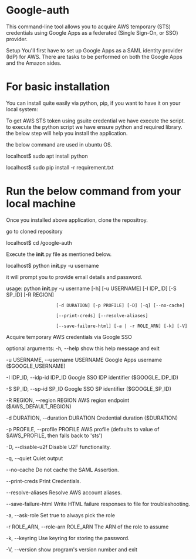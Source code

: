 # Google-auth


This command-line tool allows you to acquire AWS temporary (STS) credentials using Google Apps as a federated (Single Sign-On, or SSO) provider.

Setup
You'll first have to set up Google Apps as a SAML identity provider (IdP) for AWS. There are tasks to be performed on both the Google Apps and the Amazon sides.

# For basic installation
You can install quite easily via python, pip, if you want to have it on your local system:


To get AWS STS token using gsuite credential we have execute the script. to execute the python script we have ensure python and required 
library. the below step will help you install the application.

the below command are used in ubuntu OS.

localhost$ sudo apt install python

localhost$ sudo pip install -r requirement.txt

# Run the below command from your local machine

Once you installed above application, clone the repositroy.

go to cloned repository 

localhost$ cd /google-auth

Execute the __init__.py file as mentioned below.

localhost$ python __init__.py -u username 

it will prompt you to provide email details and password.

usage: python __init__.py -u username  [-h] [-u USERNAME] [-I IDP_ID] [-S SP_ID] [-R REGION]


                       [-d DURATION] [-p PROFILE] [-D] [-q] [--no-cache]
                       
                       [--print-creds] [--resolve-aliases]
                       
                       [--save-failure-html] [-a | -r ROLE_ARN] [-k] [-V]


Acquire temporary AWS credentials via Google SSO

optional arguments:
  -h, --help            show this help message and exit
  
  -u USERNAME, --username USERNAME
                        Google Apps username ($GOOGLE_USERNAME)
  
  -I IDP_ID, --idp-id IDP_ID
                        Google SSO IDP identifier ($GOOGLE_IDP_ID)
  
  -S SP_ID, --sp-id SP_ID
                        Google SSO SP identifier ($GOOGLE_SP_ID)
  
  -R REGION, --region REGION
                        AWS region endpoint ($AWS_DEFAULT_REGION)
  
  -d DURATION, --duration DURATION
                        Credential duration ($DURATION)
  
  -p PROFILE, --profile PROFILE
                        AWS profile (defaults to value of $AWS_PROFILE, then
                        falls back to 'sts')
  
  -D, --disable-u2f     Disable U2F functionality.
  
  -q, --quiet           Quiet output
  
  --no-cache            Do not cache the SAML Assertion.
  
  --print-creds         Print Credentials.
  
  --resolve-aliases     Resolve AWS account aliases.
  
  --save-failure-html   Write HTML failure responses to file for
                        troubleshooting.
  
  -a, --ask-role        Set true to always pick the role
  
  -r ROLE_ARN, --role-arn ROLE_ARN
                        The ARN of the role to assume
  
  -k, --keyring         Use keyring for storing the password.
  
  -V, --version         show program's version number and exit



